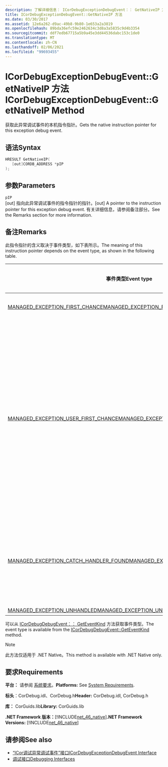 ```yaml
---
description: 了解详细信息： ICorDebugExceptionDebugEvent：： GetNativeIP 方法
title: ICorDebugExceptionDebugEvent::GetNativeIP 方法
ms.date: 03/30/2017
ms.assetid: 12e6a262-d9ac-49b8-9b80-1e653a2a3819
ms.openlocfilehash: 89bda36efc59e2462634c3d8a3a5835c9d4b3354
ms.sourcegitcommit: ddf7edb67715a5b9a45e3dd44536dabc153c1de0
ms.translationtype: MT
ms.contentlocale: zh-CN
ms.lasthandoff: 02/06/2021
ms.locfileid: "99693455"
---
```

# <a name="icordebugexceptiondebugeventgetnativeip-method"></a><span data-ttu-id="313a8-103">ICorDebugExceptionDebugEvent::GetNativeIP 方法</span><span class="sxs-lookup"><span data-stu-id="313a8-103">ICorDebugExceptionDebugEvent::GetNativeIP Method</span></span>

<span data-ttu-id="313a8-104">获取此异常调试事件的本机指令指针。</span><span class="sxs-lookup"><span data-stu-id="313a8-104">Gets the native instruction pointer for this exception debug event.</span></span>  
  
## <a name="syntax"></a><span data-ttu-id="313a8-105">语法</span><span class="sxs-lookup"><span data-stu-id="313a8-105">Syntax</span></span>  
  
```cpp  
HRESULT GetNativeIP(  
   [out]CORDB_ADDRESS *pIP  
);  
```  
  
## <a name="parameters"></a><span data-ttu-id="313a8-106">参数</span><span class="sxs-lookup"><span data-stu-id="313a8-106">Parameters</span></span>  

 `pIP`  
 <span data-ttu-id="313a8-107">[out] 指向此异常调试事件的指令指针的指针。</span><span class="sxs-lookup"><span data-stu-id="313a8-107">[out] A pointer to the instruction pointer for this exception debug event.</span></span> <span data-ttu-id="313a8-108">有关详细信息，请参阅备注部分。</span><span class="sxs-lookup"><span data-stu-id="313a8-108">See the Remarks section for more information.</span></span>  
  
## <a name="remarks"></a><span data-ttu-id="313a8-109">备注</span><span class="sxs-lookup"><span data-stu-id="313a8-109">Remarks</span></span>  

 <span data-ttu-id="313a8-110">此指令指针的含义取决于事件类型，如下表所示。</span><span class="sxs-lookup"><span data-stu-id="313a8-110">The meaning of this instruction pointer depends on the event type, as shown in the following table.</span></span>  
  
|<span data-ttu-id="313a8-111">事件类型</span><span class="sxs-lookup"><span data-stu-id="313a8-111">Event type</span></span>|<span data-ttu-id="313a8-112">`pStackPointer` 值的含义</span><span class="sxs-lookup"><span data-stu-id="313a8-112">Meaning of `pStackPointer` value</span></span>|  
|----------------|--------------------------------------|  
|[<span data-ttu-id="313a8-113">MANAGED_EXCEPTION_FIRST_CHANCE</span><span class="sxs-lookup"><span data-stu-id="313a8-113">MANAGED_EXCEPTION_FIRST_CHANCE</span></span>](cordebugrecordformat-enumeration.md)|<span data-ttu-id="313a8-114">出错指令的地址。</span><span class="sxs-lookup"><span data-stu-id="313a8-114">The address of the faulting instruction.</span></span>|  
|[<span data-ttu-id="313a8-115">MANAGED_EXCEPTION_USER_FIRST_CHANCE</span><span class="sxs-lookup"><span data-stu-id="313a8-115">MANAGED_EXCEPTION_USER_FIRST_CHANCE</span></span>](cordebugrecordformat-enumeration.md)|<span data-ttu-id="313a8-116">[GetStackPointer](icordebugexceptiondebugevent-getstackpointer-method.md)方法指示的帧中的代码地址，如果未引发异常，则执行将继续执行。</span><span class="sxs-lookup"><span data-stu-id="313a8-116">The code address in the frame indicated by the [GetStackPointer](icordebugexceptiondebugevent-getstackpointer-method.md) method where execution would resume if no exception had been raised.</span></span> <span data-ttu-id="313a8-117">此异常可能会，也可能不会导致在此帧中执行的不同代码（例如，`try/catch/finally` 子句的 catch 块）。</span><span class="sxs-lookup"><span data-stu-id="313a8-117">The exception may or may not cause different code, such as the catch block of a `try/catch/finally` clause, to be executed in this frame.</span></span>|  
|[<span data-ttu-id="313a8-118">MANAGED_EXCEPTION_CATCH_HANDLER_FOUND</span><span class="sxs-lookup"><span data-stu-id="313a8-118">MANAGED_EXCEPTION_CATCH_HANDLER_FOUND</span></span>](cordebugrecordformat-enumeration.md)|<span data-ttu-id="313a8-119">`catch`处理程序执行将在[GetStackPointer](icordebugexceptiondebugevent-getstackpointer-method.md)方法指示的帧中开始的代码地址。</span><span class="sxs-lookup"><span data-stu-id="313a8-119">The code address where `catch` handler execution will start in the frame indicated by the [GetStackPointer](icordebugexceptiondebugevent-getstackpointer-method.md) method.</span></span>|  
|[<span data-ttu-id="313a8-120">MANAGED_EXCEPTION_UNHANDLED</span><span class="sxs-lookup"><span data-stu-id="313a8-120">MANAGED_EXCEPTION_UNHANDLED</span></span>](cordebugrecordformat-enumeration.md)|<span data-ttu-id="313a8-121">`pIP` 为 0。</span><span class="sxs-lookup"><span data-stu-id="313a8-121">`pIP` is 0.</span></span>|  
  
 <span data-ttu-id="313a8-122">可以从 [ICorDebugDebugEvent：： GetEventKind](icordebugdebugevent-geteventkind-method.md) 方法获取事件类型。</span><span class="sxs-lookup"><span data-stu-id="313a8-122">The event type is available from the [ICorDebugDebugEvent::GetEventKind](icordebugdebugevent-geteventkind-method.md) method.</span></span>  
  
> [!NOTE]
> <span data-ttu-id="313a8-123">此方法仅适用于 .NET Native。</span><span class="sxs-lookup"><span data-stu-id="313a8-123">This method is available with .NET Native only.</span></span>  
  
## <a name="requirements"></a><span data-ttu-id="313a8-124">要求</span><span class="sxs-lookup"><span data-stu-id="313a8-124">Requirements</span></span>  

 <span data-ttu-id="313a8-125">**平台：** 请参阅 [系统要求](../../get-started/system-requirements.md)。</span><span class="sxs-lookup"><span data-stu-id="313a8-125">**Platforms:** See [System Requirements](../../get-started/system-requirements.md).</span></span>  
  
 <span data-ttu-id="313a8-126">**标头**：CorDebug.idl、CorDebug.h</span><span class="sxs-lookup"><span data-stu-id="313a8-126">**Header:** CorDebug.idl, CorDebug.h</span></span>  
  
 <span data-ttu-id="313a8-127">**库：** CorGuids.lib</span><span class="sxs-lookup"><span data-stu-id="313a8-127">**Library:** CorGuids.lib</span></span>  
  
 <span data-ttu-id="313a8-128">**.NET Framework 版本：**[!INCLUDE[net_46_native](../../../../includes/net-46-native-md.md)]</span><span class="sxs-lookup"><span data-stu-id="313a8-128">**.NET Framework Versions:** [!INCLUDE[net_46_native](../../../../includes/net-46-native-md.md)]</span></span>  
  
## <a name="see-also"></a><span data-ttu-id="313a8-129">请参阅</span><span class="sxs-lookup"><span data-stu-id="313a8-129">See also</span></span>

- [<span data-ttu-id="313a8-130">“ICor调试异常调试事件”接口</span><span class="sxs-lookup"><span data-stu-id="313a8-130">ICorDebugExceptionDebugEvent Interface</span></span>](icordebugexceptiondebugevent-interface.md)
- [<span data-ttu-id="313a8-131">调试接口</span><span class="sxs-lookup"><span data-stu-id="313a8-131">Debugging Interfaces</span></span>](debugging-interfaces.md)
